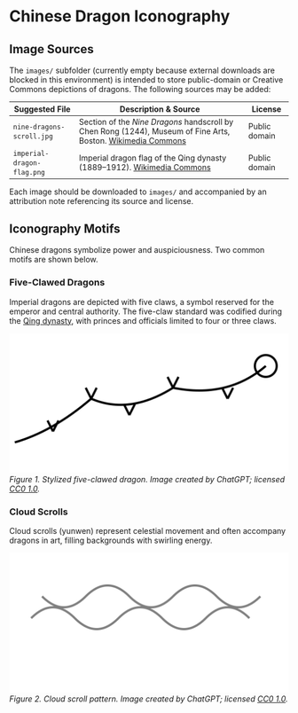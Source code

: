 # Chinese Dragon Iconography

## Image Sources
The `images/` subfolder (currently empty because external downloads are blocked in this environment) is intended to store public-domain or Creative Commons depictions of dragons. The following sources may be added:

| Suggested File | Description & Source | License |
|---|---|---|
| `nine-dragons-scroll.jpg` | Section of the *Nine Dragons* handscroll by Chen Rong (1244), Museum of Fine Arts, Boston. [Wikimedia Commons](https://commons.wikimedia.org/wiki/File:Chen_Rong_-_Nine_Dragons_scroll_-_Google_Art_Project.jpg) | Public domain |
| `imperial-dragon-flag.png` | Imperial dragon flag of the Qing dynasty (1889–1912). [Wikimedia Commons](https://commons.wikimedia.org/wiki/File:Flag_of_the_Qing_dynasty_(1889-1912).svg) | Public domain |

Each image should be downloaded to `images/` and accompanied by an attribution note referencing its source and license.

## Iconography Motifs
Chinese dragons symbolize power and auspiciousness. Two common motifs are shown below.

### Five-Clawed Dragons
Imperial dragons are depicted with five claws, a symbol reserved for the emperor and central authority. The five-claw standard was codified during the [Qing dynasty](../Historical%20Timelines/README.md#qing-dynasty), with princes and officials limited to four or three claws.

![Five-clawed dragon](images/five-clawed-dragon.svg)
*Figure 1. Stylized five-clawed dragon. Image created by ChatGPT; licensed [CC0 1.0](https://creativecommons.org/publicdomain/zero/1.0/).*

### Cloud Scrolls
Cloud scrolls (yunwen) represent celestial movement and often accompany dragons in art, filling backgrounds with swirling energy.

![Cloud scrolls](images/cloud-scrolls.svg)
*Figure 2. Cloud scroll pattern. Image created by ChatGPT; licensed [CC0 1.0](https://creativecommons.org/publicdomain/zero/1.0/).*
